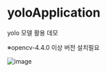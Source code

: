 # yoloApplication
yolo 모델 활용 데모

※opencv-4.4.0 이상 버전 설치필요

![image](https://user-images.githubusercontent.com/60119368/160509452-58d7a317-8419-4959-af29-bc0483eb5f14.png)


